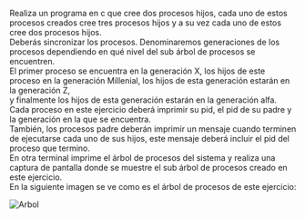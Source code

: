 Realiza un programa en c que cree dos procesos hijos, cada uno de estos procesos creados cree tres procesos hijos y a su vez cada uno de estos cree dos procesos hijos.  
Deberás sincronizar los procesos. Denominaremos generaciones de los procesos dependiendo en qué nivel del sub árbol de procesos se encuentren.  
El primer proceso se encuentra en la generación X, los hijos de este proceso en la generación Millenial, los hijos de esta generación estarán en la generación Z,  
y finalmente los hijos de esta generación estarán en la generación alfa.  
Cada proceso en este ejercicio deberá imprimir su pid, el pid de su padre y la generación en la que se encuentra.  
También, los procesos padre deberán imprimir un mensaje cuando terminen de ejecutarse cada uno de sus hijos, este mensaje deberá incluir el pid del proceso que termino.  
En otra terminal imprime el árbol de procesos del sistema y realiza una captura de pantalla donde se muestre el sub árbol de procesos creado en este ejercicio.  
En la siguiente imagen se ve como es el árbol de procesos de este ejercicio:

![Arbol](/arbol.png)

